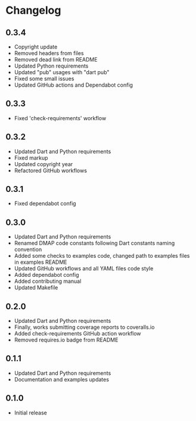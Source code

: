 # Changelog

## 0.3.4

* Copyright update
* Removed headers from files
* Removed dead link from README
* Updated Python requirements
* Updated "pub" usages with "dart pub"
* Fixed some small issues
* Updated GitHub actions and Dependabot config

## 0.3.3

* Fixed 'check-requirements' workflow

## 0.3.2

* Updated Dart and Python requirements
* Fixed markup
* Updated copyright year
* Refactored GitHub workflows

## 0.3.1

* Fixed dependabot config

## 0.3.0

* Updated Dart and Python requirements
* Renamed DMAP code constants following Dart constants naming convention
* Added some checks to examples code, changed path to examples files in examples README
* Updated GitHub workflows and all YAML files code style
* Added dependabot config
* Added contributing manual
* Updated Makefile

## 0.2.0

* Updated Dart and Python requirements
* Finally, works submitting coverage reports to coveralls.io
* Added check-requirements GitHub action workflow
* Removed requires.io badge from README

## 0.1.1

* Updated Dart and Python requirements
* Documentation and examples updates

## 0.1.0

* Initial release
